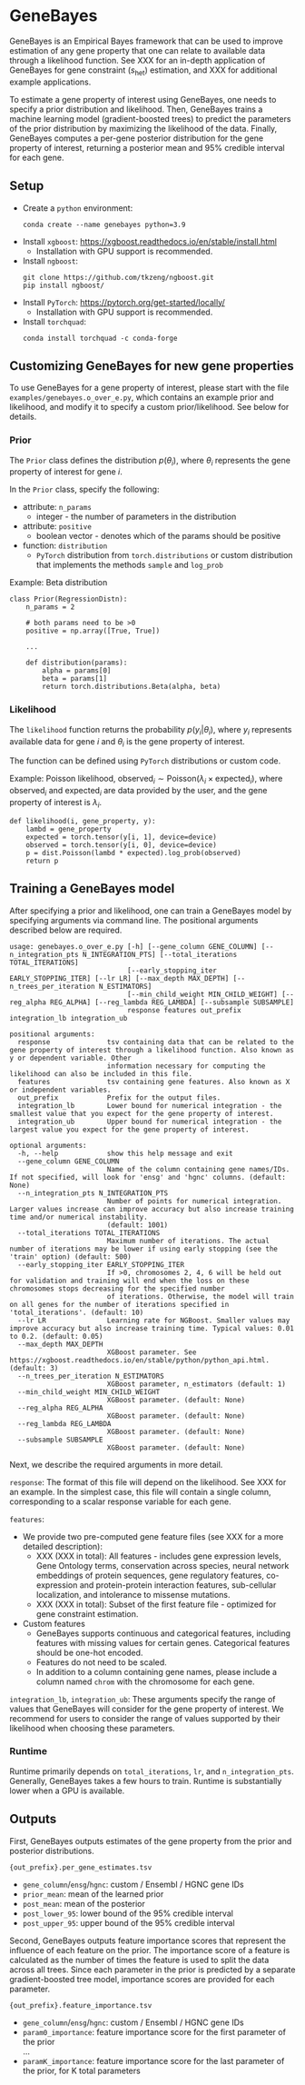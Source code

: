 # GeneBayes

GeneBayes is an Empirical Bayes framework that can be used to improve estimation of any gene property that one can relate to available data through a likelihood function. See XXX for an in-depth application of GeneBayes for gene constraint ($s_\text{het}$) estimation, and XXX for additional example applications. 

To estimate a gene property of interest using GeneBayes, one needs to specify a prior distribution and likelihood. Then, GeneBayes trains a machine learning model (gradient-boosted trees) to predict the parameters of the prior distribution by maximizing the likelihood of the data. Finally, GeneBayes computes a per-gene posterior distribution for the gene property of interest, returning a posterior mean and 95% credible interval for each gene.

## Setup

* Create a `python` environment:  
   ```
   conda create --name genebayes python=3.9
   ```
* Install `xgboost`: https://xgboost.readthedocs.io/en/stable/install.html
  * Installation with GPU support is recommended.
* Install `ngboost`:
   ```
   git clone https://github.com/tkzeng/ngboost.git
   pip install ngboost/
   ```
* Install `PyTorch`: https://pytorch.org/get-started/locally/
  * Installation with GPU support is recommended.
* Install `torchquad`:
   ```
   conda install torchquad -c conda-forge
   ```

## Customizing GeneBayes for new gene properties

To use GeneBayes for a gene property of interest, please start with the file `examples/genebayes.o_over_e.py`, which contains an example prior and likelihood, and modify it to specify a custom prior/likelihood. See below for details.

### Prior

The `Prior` class defines the distribution $p(\theta_i)$, where $\theta_i$ represents the gene property of interest for gene $i$.

In the `Prior` class, specify the following:
* attribute: `n_params`
  * integer - the number of parameters in the distribution
* attribute: `positive`
  * boolean vector - denotes which of the params should be positive
* function: `distribution`
  * `PyTorch` distribution from `torch.distributions` or custom distribution that implements the methods `sample` and `log_prob`  

Example: Beta distribution
```
class Prior(RegressionDistn):
    n_params = 2
    
    # both params need to be >0
    positive = np.array([True, True])
   
    ...
    
    def distribution(params):
        alpha = params[0] 
        beta = params[1]
        return torch.distributions.Beta(alpha, beta)
```

### Likelihood

The `likelihood` function returns the probability $p(y_i|\theta_i)$, where $y_i$ represents available data for gene $i$ and $\theta_i$ is the gene property of interest.

The function can be defined using `PyTorch` distributions or custom code.

Example: Poisson likelihood, $\text{observed}_i \sim \text{Poisson}(\lambda_i\times\text{expected}_i)$, where $\text{observed}_i$ and $\text{expected}_i$ are data provided by the user, and the gene property of interest is $\lambda_i$.

```
def likelihood(i, gene_property, y):
    lambd = gene_property
    expected = torch.tensor(y[i, 1], device=device)
    observed = torch.tensor(y[i, 0], device=device)
    p = dist.Poisson(lambd * expected).log_prob(observed)
    return p
```

## Training a GeneBayes model

After specifying a prior and likelihood, one can train a GeneBayes model by specifying arguments via command line. The positional arguments described below are required.

```
usage: genebayes.o_over_e.py [-h] [--gene_column GENE_COLUMN] [--n_integration_pts N_INTEGRATION_PTS] [--total_iterations TOTAL_ITERATIONS]
                             [--early_stopping_iter EARLY_STOPPING_ITER] [--lr LR] [--max_depth MAX_DEPTH] [--n_trees_per_iteration N_ESTIMATORS]
                             [--min_child_weight MIN_CHILD_WEIGHT] [--reg_alpha REG_ALPHA] [--reg_lambda REG_LAMBDA] [--subsample SUBSAMPLE]
                             response features out_prefix integration_lb integration_ub

positional arguments:
  response              tsv containing data that can be related to the gene property of interest through a likelihood function. Also known as y or dependent variable. Other
                        information necessary for computing the likelihood can also be included in this file.
  features              tsv containing gene features. Also known as X or independent variables.
  out_prefix            Prefix for the output files.
  integration_lb        Lower bound for numerical integration - the smallest value that you expect for the gene property of interest.
  integration_ub        Upper bound for numerical integration - the largest value you expect for the gene property of interest.

optional arguments:
  -h, --help            show this help message and exit
  --gene_column GENE_COLUMN
                        Name of the column containing gene names/IDs. If not specified, will look for 'ensg' and 'hgnc' columns. (default: None)
  --n_integration_pts N_INTEGRATION_PTS
                        Number of points for numerical integration. Larger values increase can improve accuracy but also increase training time and/or numerical instability.
                        (default: 1001)
  --total_iterations TOTAL_ITERATIONS
                        Maximum number of iterations. The actual number of iterations may be lower if using early stopping (see the 'train' option) (default: 500)
  --early_stopping_iter EARLY_STOPPING_ITER
                        If >0, chromosomes 2, 4, 6 will be held out for validation and training will end when the loss on these chromosomes stops decreasing for the specified number
                        of iterations. Otherwise, the model will train on all genes for the number of iterations specified in 'total_iterations'. (default: 10)
  --lr LR               Learning rate for NGBoost. Smaller values may improve accuracy but also increase training time. Typical values: 0.01 to 0.2. (default: 0.05)
  --max_depth MAX_DEPTH
                        XGBoost parameter. See https://xgboost.readthedocs.io/en/stable/python/python_api.html. (default: 3)
  --n_trees_per_iteration N_ESTIMATORS
                        XGBoost parameter, n_estimators (default: 1)
  --min_child_weight MIN_CHILD_WEIGHT
                        XGBoost parameter. (default: None)
  --reg_alpha REG_ALPHA
                        XGBoost parameter. (default: None)
  --reg_lambda REG_LAMBDA
                        XGBoost parameter. (default: None)
  --subsample SUBSAMPLE
                        XGBoost parameter. (default: None)
```
Next, we describe the required arguments in more detail.

`response`: The format of this file will depend on the likelihood. See XXX for an example. In the simplest case, this file will contain a single column, corresponding to a scalar response variable for each gene.

`features`:
  * We provide two pre-computed gene feature files (see XXX for a more detailed description):
    * XXX (XXX in total): All features - includes gene expression levels, Gene Ontology terms, conservation across species, neural network embeddings of protein sequences, gene regulatory features, co-expression and protein-protein interaction features, sub-cellular localization, and intolerance to missense mutations. 
    * XXX (XXX in total): Subset of the first feature file - optimized for gene constraint estimation.
  * Custom features 
    * GeneBayes supports continuous and categorical features, including features with missing values for certain genes. 
      Categorical features should be one-hot encoded. 
    * Features do not need to be scaled. 
    * In addition to a column containing gene names, please include a column named `chrom` with the chromosome for each gene.

`integration_lb`, `integration_ub`: These arguments specify the range of values that GeneBayes will consider for the gene property of interest. We recommend for users to consider the range of values supported by their likelihood when choosing these parameters.

### Runtime

Runtime primarily depends on  `total_iterations`, `lr`, and `n_integration_pts`. Generally, GeneBayes takes a few hours to train. Runtime is substantially lower when a GPU is available. 

## Outputs

First, GeneBayes outputs estimates of the gene property from the prior and posterior distributions.

`{out_prefix}.per_gene_estimates.tsv`
  * `gene_column`/`ensg`/`hgnc`: custom / Ensembl / HGNC gene IDs 
  * `prior_mean`: mean of the learned prior
  * `post_mean`: mean of the posterior
  * `post_lower_95`: lower bound of the 95% credible interval
  * `post_upper_95`: upper bound of the 95% credible interval

Second, GeneBayes outputs feature importance scores that represent the influence of each feature on the prior. The importance score of a feature is calculated as the number of times the feature is used to split the data across all trees. Since each parameter in the prior is predicted by a separate gradient-boosted tree model, importance scores are provided for each parameter.

`{out_prefix}.feature_importance.tsv`
* `gene_column`/`ensg`/`hgnc`: custom / Ensembl / HGNC gene IDs 
* `param0_importance`: feature importance score for the first parameter of the prior  
    ...
* `paramK_importance`: feature importance score for the last parameter of the prior, for K total parameters
